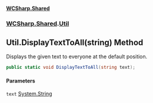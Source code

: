 #### [WCSharp.Shared](README.md 'README')
### [WCSharp.Shared](WCSharp.Shared.md 'WCSharp.Shared').[Util](WCSharp.Shared.Util.md 'WCSharp.Shared.Util')

## Util.DisplayTextToAll(string) Method

Displays the given text to everyone at the default position.

```csharp
public static void DisplayTextToAll(string text);
```
#### Parameters

<a name='WCSharp.Shared.Util.DisplayTextToAll(string).text'></a>

`text` [System.String](https://docs.microsoft.com/en-us/dotnet/api/System.String 'System.String')